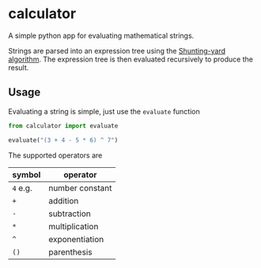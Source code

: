 # calculator

A simple python app for evaluating mathematical strings.

Strings are parsed into an expression tree using the [Shunting-yard algorithm](https://en.wikipedia.org/wiki/Shunting-yard_algorithm).
The expression tree is then evaluated recursively to produce the result.

## Usage

Evaluating a string is simple, just use the `evaluate` function

```python
from calculator import evaluate

evaluate("(3 + 4 - 5 * 6) ^ 7")
```

The supported operators are

| symbol   | operator        |
| -------- | --------------- |
| `4` e.g. | number constant |
| `+`      | addition        |
| `-`      | subtraction     |
| `*`      | multiplication  |
| `^`      | exponentiation  |
| `()`     | parenthesis     |
